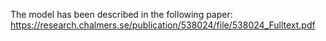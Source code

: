The model has been described in the following paper:
https://research.chalmers.se/publication/538024/file/538024_Fulltext.pdf
